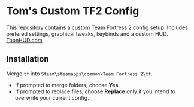 # Tom's Custom TF2 Config
This repository contains a custom Team Fortress 2 config setup.
Includes prefered settings, graphical tweaks, keybinds and a custom HUD.
    [ToonHUD.com](https://toonhud.com)

## Installation
Merge `tf` into `Steam\steamapps\common\Team Fortress 2\tf`.
- If prompted to merge folders, choose **Yes**.
- If prompted to replace files, choose **Replace** only if you intend to overwrite your current config.